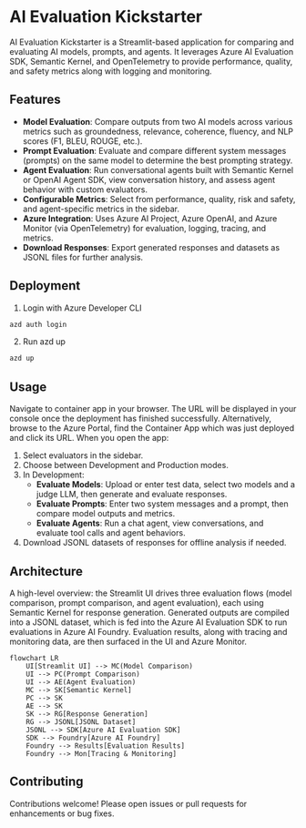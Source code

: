 # AI Evaluation Kickstarter

AI Evaluation Kickstarter is a Streamlit-based application for comparing and evaluating AI models, prompts, and agents. It leverages Azure AI Evaluation SDK, Semantic Kernel, and OpenTelemetry to provide performance, quality, and safety metrics along with logging and monitoring.

## Features

- **Model Evaluation**: Compare outputs from two AI models across various metrics such as groundedness, relevance, coherence, fluency, and NLP scores (F1, BLEU, ROUGE, etc.).
- **Prompt Evaluation**: Evaluate and compare different system messages (prompts) on the same model to determine the best prompting strategy.
- **Agent Evaluation**: Run conversational agents built with Semantic Kernel or OpenAI Agent SDK, view conversation history, and assess agent behavior with custom evaluators.
- **Configurable Metrics**: Select from performance, quality, risk and safety, and agent-specific metrics in the sidebar.
- **Azure Integration**: Uses Azure AI Project, Azure OpenAI, and Azure Monitor (via OpenTelemetry) for evaluation, logging, tracing, and metrics.
- **Download Responses**: Export generated responses and datasets as JSONL files for further analysis.


## Deployment

1. Login with Azure Developer CLI

```bash
azd auth login
```

2. Run azd up

```bash
azd up
```

## Usage

Navigate to container app in your browser. The URL will be displayed in your console once the deployment has finished successfully. Alternatively, browse to the Azure Portal, find the Container App which was just deployed and click its URL. When you open the app:

1. Select evaluators in the sidebar.
2. Choose between Development and Production modes.
3. In Development:
   - **Evaluate Models**: Upload or enter test data, select two models and a judge LLM, then generate and evaluate responses.
   - **Evaluate Prompts**: Enter two system messages and a prompt, then compare model outputs and metrics.
   - **Evaluate Agents**: Run a chat agent, view conversations, and evaluate tool calls and agent behaviors.
4. Download JSONL datasets of responses for offline analysis if needed.

## Architecture

A high-level overview: the Streamlit UI drives three evaluation flows (model comparison, prompt comparison, and agent evaluation), each using Semantic Kernel for response generation. Generated outputs are compiled into a JSONL dataset, which is fed into the Azure AI Evaluation SDK to run evaluations in Azure AI Foundry. Evaluation results, along with tracing and monitoring data, are then surfaced in the UI and Azure Monitor.

```mermaid
flowchart LR
    UI[Streamlit UI] --> MC(Model Comparison)
    UI --> PC(Prompt Comparison)
    UI --> AE(Agent Evaluation)
    MC --> SK[Semantic Kernel]
    PC --> SK
    AE --> SK
    SK --> RG[Response Generation]
    RG --> JSONL[JSONL Dataset]
    JSONL --> SDK[Azure AI Evaluation SDK]
    SDK --> Foundry[Azure AI Foundry]
    Foundry --> Results[Evaluation Results]
    Foundry --> Mon[Tracing & Monitoring]
``` 

## Contributing

Contributions welcome! Please open issues or pull requests for enhancements or bug fixes.

